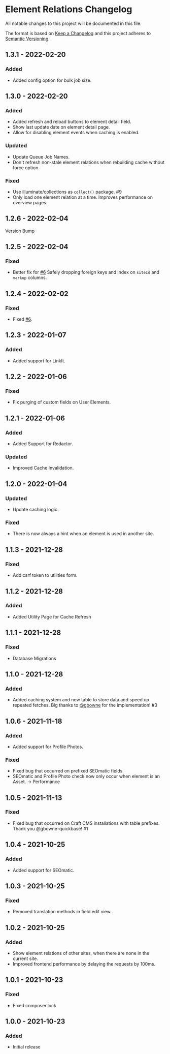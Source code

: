 # Element Relations Changelog

All notable changes to this project will be documented in this file.

The format is based on [Keep a Changelog](http://keepachangelog.com/) and this project adheres to [Semantic Versioning](http://semver.org/).

## 1.3.1 - 2022-02-20
### Added
- Added config option for bulk job size.

## 1.3.0 - 2022-02-20
### Added
- Added refresh and reload buttons to element detail field.
- Show last update date on element detail page.
- Allow for disabling element events when caching is enabled.

### Updated
- Update Queue Job Names.
- Don't refresh non-stale element relations when rebuilding cache without force option.

### Fixed
- Use illuminate/collections as `collect()` package. #9
- Only load one element relation at a time. Improves performance on overview pages.

## 1.2.6 - 2022-02-04
Version Bump

## 1.2.5 - 2022-02-04
### Fixed
- Better fix for [#6](https://github.com/internetztube/craft-element-relations/issues/6) Safely dropping foreign keys and index on `siteId` and `markup` columns.

## 1.2.4 - 2022-02-02
### Fixed
- Fixed [#6](https://github.com/internetztube/craft-element-relations/issues/6).

## 1.2.3 - 2022-01-07
### Added
- Added support for LinkIt.

## 1.2.2 - 2022-01-06
### Fixed
- Fix purging of custom fields on User Elements.

## 1.2.1 - 2022-01-06
### Added
- Added Support for Redactor.

### Updated
- Improved Cache Invalidation.

## 1.2.0 - 2022-01-04
### Updated
- Update caching logic.

### Fixed
- There is now always a hint when an element is used in another site.

## 1.1.3 - 2021-12-28
### Fixed
- Add csrf token to utilities form.

## 1.1.2 - 2021-12-28
### Added
- Added Utility Page for Cache Refresh

## 1.1.1 - 2021-12-28
### Fixed
- Database Migrations

## 1.1.0 - 2021-12-28
### Added
- Added caching system and new table to store data and speed up repeated fetches. Big thanks to [@gbowne](https://github.com/gbowne-quickbase) for the implementation! #3

## 1.0.6 - 2021-11-18
### Added
- Added support for Profile Photos.

### Fixed
- Fixed bug that occurred on prefixed SEOmatic fields.
- SEOmatic and Profile Photo check now only occur when element is an Asset. -> Performance

## 1.0.5 - 2021-11-13
### Fixed
- Fixed bug that occurred on Craft CMS installations with table prefixes. Thank you @gbowne-quickbase! #1

## 1.0.4 - 2021-10-25
### Added
- Added support for SEOmatic.

## 1.0.3 - 2021-10-25
### Fixed
- Removed translation methods in field edit view..

## 1.0.2 - 2021-10-25
### Added
- Show element relations of other sites, when there are none in the current site.
- Improved frontend performance by delaying the requests by 100ms.

## 1.0.1 - 2021-10-23
### Fixed
- Fixed composer.lock

## 1.0.0 - 2021-10-23
### Added
- Initial release
